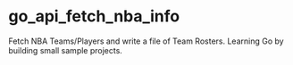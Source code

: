 # go_api_fetch_nba_info
Fetch NBA Teams/Players and write a file of Team Rosters. Learning Go by building small sample projects.
